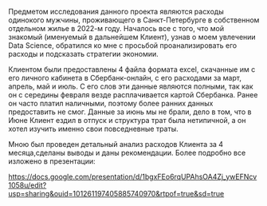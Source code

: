 Предметом исследования данного проекта являются расходы одинокого мужчины, проживающего в Санкт-Петербурге в собственном отдельном жилье в 2022-м году. Началось все с того, что мой знакомый (именуемый в дальнейшем Клиент), узнав о моем увлечении Data Science, обратился ко мне с просьбой проанализировать его расходы и подсказать стратегии экономии.

Клиентом были предоставлены 4 файла формата excel, скачанные им с его личного кабинета в Сбербанк-онлайн, с его расходами за март, апрель, май и июль. С его слов эти данные являются полными, так как он с середины февраля везде расплачивается картой Сбербанка. Ранее он часто платил наличными, поэтому более ранних данных предоставить не смог. Данные за июнь мы не брали, дело в том, что в Июне Клиент ездил в отпуск и структура трат была нетипичной, а он хотел изучить именно свои повседневные траты.

Мною был проведен детальный анализ расходов Клиента за 4 месяца,сделаны выводы и даны рекомендации. Более подробно все изложено в презентации:

https://docs.google.com/presentation/d/1bgxFEo6rqUPAhsOA4Zj_ywEFNcv1058u/edit?usp=sharing&ouid=101261197405885740970&rtpof=true&sd=true
